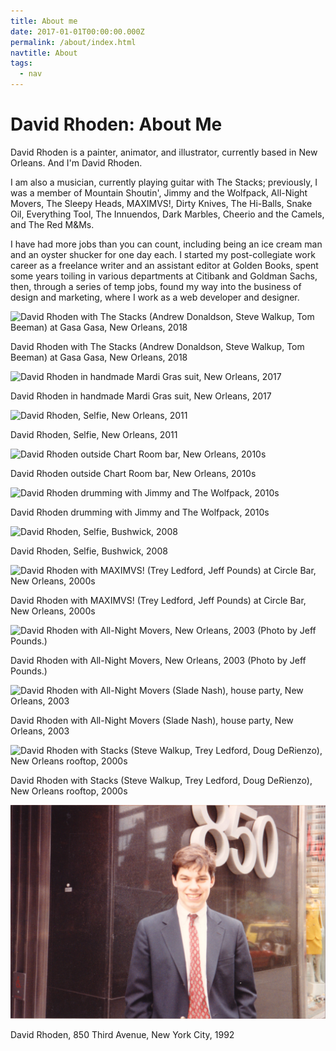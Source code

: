 ```yaml
---
title: About me
date: 2017-01-01T00:00:00.000Z
permalink: /about/index.html
navtitle: About
tags:
  - nav
---
```

# David Rhoden: About Me

David Rhoden is a painter, animator, and illustrator, currently based in New Orleans. And I'm David Rhoden.

I am also a musician, currently playing guitar with The Stacks; previously, I was a member of Mountain Shoutin', Jimmy and the Wolfpack, All-Night Movers, The Sleepy Heads, MAXIMVS!, Dirty Knives, The Hi-Balls, Snake Oil, Everything Tool, The Innuendos, Dark Marbles, Cheerio and the Camels, and The Red M&Ms.

I have had more jobs than you can count, including being an ice cream man and an oyster shucker for one day each. I started my post-collegiate work career as a freelance writer and an assistant editor at Golden Books, spent some years toiling in various departments at Citibank and Goldman Sachs, then, through a series of temp jobs, found my way into the business of design and marketing, where I work as a web developer and designer.

![David Rhoden with The Stacks (Andrew Donaldson, Steve Walkup, Tom Beeman) at Gasa Gasa, New Orleans, 2018](https://davidrhoden.com/assets/images/photographs/_sixHundredFortyPxWide/stacksatgasagasa.jpg)

David Rhoden with The Stacks (Andrew Donaldson, Steve Walkup, Tom Beeman) at Gasa Gasa, New Orleans, 2018

![David Rhoden in handmade Mardi Gras suit, New Orleans, 2017](https://davidrhoden.com/assets/images/photographs/_sixHundredFortyPxWide/mgsuit01.jpg)

David Rhoden in handmade Mardi Gras suit, New Orleans, 2017

![David Rhoden, Selfie, New Orleans, 2011](https://davidrhoden.com/assets/images/photographs/_sixHundredFortyPxWide/selfportraitofdrr.JPG)

David Rhoden, Selfie, New Orleans, 2011

![David Rhoden outside Chart Room bar, New Orleans, 2010s](https://davidrhoden.com/assets/images/photographs/_sixHundredFortyPxWide/davechartroom.jpg)

David Rhoden outside Chart Room bar, New Orleans, 2010s

![David Rhoden drumming with Jimmy and The Wolfpack, 2010s](https://davidrhoden.com/assets/images/photographs/_sixHundredFortyPxWide/jawpdaviddrumminglakeside.jpg)

David Rhoden drumming with Jimmy and The Wolfpack, 2010s

![David Rhoden, Selfie, Bushwick, 2008](https://davidrhoden.com/assets/images/photographs/_sixHundredFortyPxWide/dave2011.jpg)

David Rhoden, Selfie, Bushwick, 2008

![David Rhoden with MAXIMVS! (Trey Ledford, Jeff Pounds) at Circle Bar, New Orleans, 2000s](https://davidrhoden.com/assets/images/photographs/_sixHundredFortyPxWide/maximvs01.jpg)

David Rhoden with MAXIMVS! (Trey Ledford, Jeff Pounds) at Circle Bar, New Orleans, 2000s

![David Rhoden with All-Night Movers, New Orleans, 2003 (Photo by Jeff Pounds.)](https://davidrhoden.com/assets/images/photographs/_sixHundredFortyPxWide/ferrarabg.jpg)

David Rhoden with All-Night Movers, New Orleans, 2003 (Photo by Jeff Pounds.)

![David Rhoden with All-Night Movers (Slade Nash), house party, New Orleans, 2003](https://davidrhoden.com/assets/images/photographs/_sixHundredFortyPxWide/cover020803.jpg)

David Rhoden with All-Night Movers (Slade Nash), house party, New Orleans, 2003

![David Rhoden with Stacks (Steve Walkup, Trey Ledford, Doug DeRienzo), New Orleans rooftop, 2000s](https://davidrhoden.com/assets/images/photographs/_sixHundredFortyPxWide/stackstumbler.jpg)

David Rhoden with Stacks (Steve Walkup, Trey Ledford, Doug DeRienzo), New Orleans rooftop, 2000s

![David Rhoden, 850 Third Avenue, New York City, 1992](/static/img/drrinfrontof850.jpg)

David Rhoden, 850 Third Avenue, New York City, 1992
